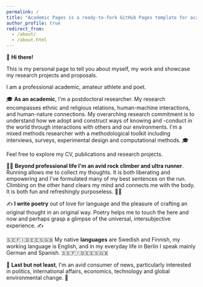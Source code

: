 ```yaml
---
permalink: /
title: "Academic Pages is a ready-to-fork GitHub Pages template for academic personal websites"
author_profile: true
redirect_from: 
  - /about/
  - /about.html
---
```


👋 **Hi there!** 


This is my personal page to tell you about myself, my work and showcase my research projects and proposals.


I am a professional academic, amateur athlete and poet.


🎓 **As an academic**, I'm a postdoctoral researcher. My research encompasses ethnic and religious relations, human-machine interactions, and human-nature connections. My overarching research commitment is to understand how we adopt and construct ways of knowing and -conduct in the world through interactions with others and our environments. I'm a mixed methods researcher with a methodological toolkit including interviews, surveys, experimental design and computational methods. 🎓 


Feel free to explore my CV, publications and research projects.


🏃‍♂️ **Beyond professional life I'm an avid rock climber and ultra runner**. Running allows me to collect my thoughts. It is both liberating and empowering and I've formulated many of my best sentences on the run. Climbing on the other hand clears my mind and connects me with the body. It is both fun and refreshingly purposeless. 🏃‍♂️


✍️ **I write poetry** out of love for language and the pleasure of crafting an original thought in an original way. Poetry helps me to touch the here and now and perhaps grasp a glimpse of the universal, intersubjective experience. ✍️


🇸🇪🇫🇮🇩🇪🇪🇸🇬🇧 My native **languages** are Swedish and Finnish, my working language is English, and in my everyday life in Berlin I speak mainly German and Spanish. 🇸🇪🇫🇮🇩🇪🇪🇸🇬🇧 


📰 **Last but not least**, I'm an avid consumer of news, particularly interested in politics, international affairs, economics, technology and global environmental change. 📰

